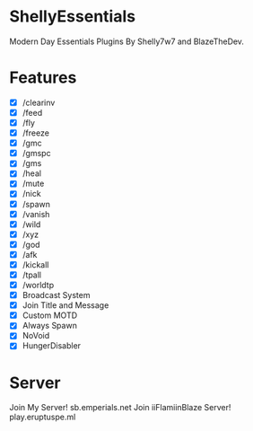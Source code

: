 # ShellyEssentials
Modern Day Essentials Plugins By Shelly7w7 and BlazeTheDev. 

# Features
- [x] /clearinv
- [x] /feed
- [x] /fly
- [x] /freeze
- [x] /gmc
- [x] /gmspc
- [x] /gms
- [x] /heal
- [x] /mute
- [x] /nick
- [x] /spawn
- [x] /vanish
- [x] /wild
- [x] /xyz
- [x] /god
- [x] /afk
- [x] /kickall
- [x] /tpall
- [x] /worldtp
- [x] Broadcast System
- [x] Join Title and Message
- [x] Custom MOTD
- [x] Always Spawn
- [x] NoVoid
- [x] HungerDisabler

# Server 
Join My Server! sb.emperials.net
Join iiFlamiinBlaze Server! play.eruptuspe.ml
